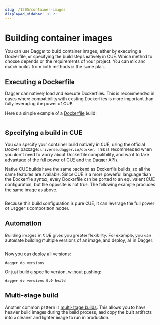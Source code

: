 ```yaml
---
slug: /1205/container-images
displayed_sidebar: '0.2'
---
```


# Building container images

You can use Dagger to build container images, either by executing a Dockerfile, or specifying the build steps natively in CUE. Which method to choose depends on the requirements of your project. You can mix and match builds from both methods in the same plan.

## Executing a Dockerfile

Dagger can natively load and execute Dockerfiles. This is recommended in cases where compatibility with existing Dockerfiles is more important than fully leveraging the power of CUE.

Here's a simple example of a [Dockerfile](https://docs.docker.com/develop/develop-images/dockerfile_best-practices/) build:

```cue file=../../tests/guides/container-images/simple/with-dockerfile.cue

```

## Specifying a build in CUE

You can specify your container build natively in CUE, using the official Docker package: `universe.dagger.io/docker`. This is recommended when you don't need to worry about Dockerfile compatibility, and want to take advantage of the full power of CUE and the Dagger APIs.

Native CUE builds have the same backend as Dockerfile builds, so all the same features are available. Since CUE is a more powerful language than the Dockerfile syntax, every Dockerfile can be ported to an equivalent CUE configuration, but the opposite is not true. The following example produces the same image as above.

```cue file=../../tests/guides/container-images/simple/build.cue

```

Because this build configuration is pure CUE, it can leverage the full power of Dagger's composition model.

## Automation

Building images in CUE gives you greater flexibility. For example, you can automate building multiple versions of an image, and deploy, all in Dagger:

```cue file=../../tests/guides/container-images/template/dagger.cue

```

Now you can deploy all versions:

```shell
dagger do versions
```

Or just build a specific version, without pushing:

```shell
dagger do versions 8.0 build
```

## Multi-stage build

Another common pattern is [multi-stage builds](https://docs.docker.com/develop/develop-images/multistage-build/#use-multi-stage-builds). This allows you to have heavier build images during the build process, and copy the built artifacts into a cleaner and lighter image to run in production.

```cue file=../../tests/guides/container-images/multi-stage/dagger.cue

```
